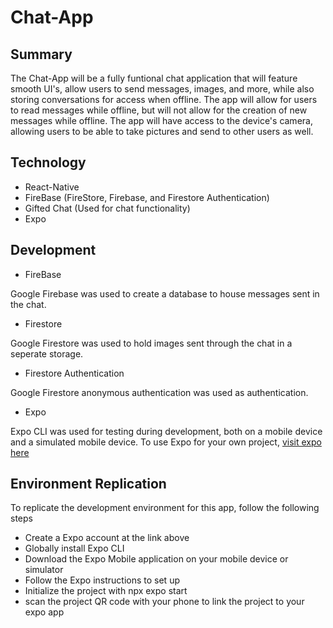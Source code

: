 # Chat-App

## Summary

The Chat-App will be a fully funtional chat application that will feature smooth UI's, allow users to send messages, images, and more, while also storing conversations for access when offline. The app will allow for users to read messages while offline, but will not allow for the creation of new messages while offline. The app will have access to the device's camera, allowing users to be able to take pictures and send to other users as well.

## Technology

- React-Native
- FireBase (FireStore, Firebase, and Firestore Authentication)
- Gifted Chat (Used for chat functionality)
- Expo

## Development

- FireBase

Google Firebase was used to create a database to house messages sent in the chat.

- Firestore

Google Firestore was used to hold images sent through the chat in a seperate storage.

- Firestore Authentication

Google Firestore anonymous authentication was used as authentication.

- Expo

Expo CLI was used for testing during development, both on a mobile device and a simulated mobile device. To use Expo for your own project, [visit expo here](https://expo.dev/)

## Environment Replication

To replicate the development environment for this app, follow the following steps

- Create a Expo account at the link above
- Globally install Expo CLI
- Download the Expo Mobile application on your mobile device or simulator
- Follow the Expo instructions to set up
- Initialize the project with npx expo start
- scan the project QR code with your phone to link the project to your expo app
